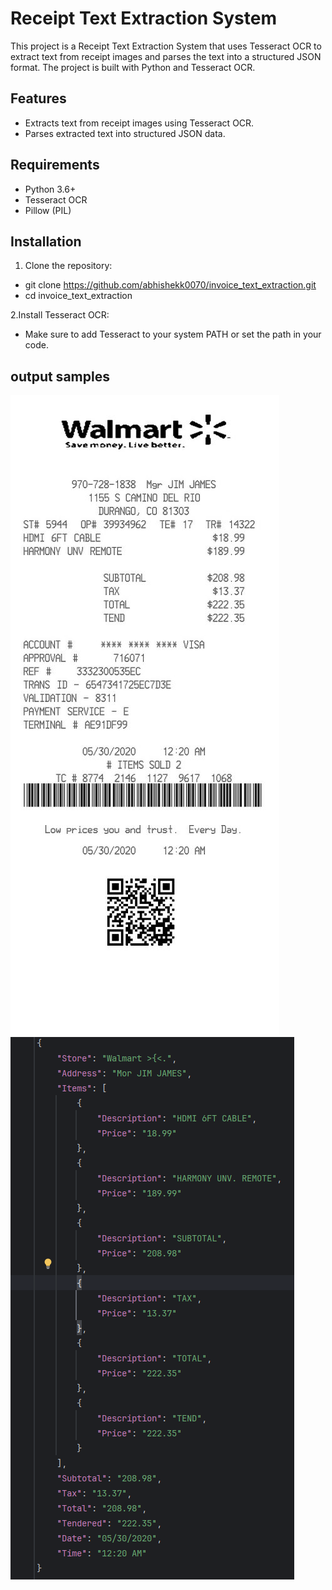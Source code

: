 # Receipt Text Extraction System

This project is a Receipt Text Extraction System that uses Tesseract OCR to extract text from receipt images and parses the text into a structured JSON format.
The project is built with Python and Tesseract OCR.

## Features

- Extracts text from receipt images using Tesseract OCR.
- Parses extracted text into structured JSON data.

## Requirements

- Python 3.6+
- Tesseract OCR
- Pillow (PIL)

## Installation
1. Clone the repository:
  - git clone https://github.com/abhishekk0070/invoice_text_extraction.git
  - cd invoice_text_extraction

2.Install Tesseract OCR:
  - Make sure to add Tesseract to your system PATH or set the path in your code.

## output samples
![Alt text](https://github.com/abhishekk0070/invoice_text_extraction/blob/master/walmart-receipt.jpg)
![Alt text](https://github.com/abhishekk0070/invoice_text_extraction/blob/master/output.png)

